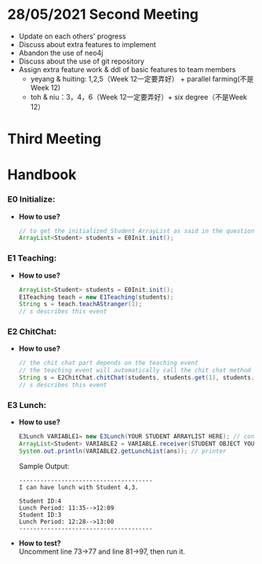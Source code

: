 # 28/05/2021 Second Meeting
- Update on each others' progress
- Discuss about extra features to implement
- Abandon the use of neo4j
- Discuss about the use of git repository
- Assign extra feature work & ddl of basic features to team members
  + yeyang & huiting: 1,2,5（Week 12一定要弄好） + parallel farming(不是Week 12)
  + toh & niu：3，4，6（Week 12一定要弄好）+ six degree（不是Week 12）

# Third Meeting

# Handbook

### E0 Initialize:
+ **How to use?**
  ```java
  // to get the initialized Student ArrayList as said in the question
  ArrayList<Student> students = E0Init.init();
  ```

### E1 Teaching:
+ **How to use?**
  ```java
  ArrayList<Student> students = E0Init.init();
  E1Teaching teach = new E1Teaching(students);
  String s = teach.teachAStranger(1);
  // s describes this event
  ```

### E2 ChitChat:
+ **How to use?**
  ```java
  // the chit chat part depends on the teaching event
  // the teaching event will automatically call the chit chat method
  String s = E2ChitChat.chitChat(students, students.get(1), students.get(4));
  // s describes this event
  ```

### E3 Lunch:
+ **How to use?**
  ```java
  E3Lunch VARIABLE1= new E3Lunch(YOUR STUDENT ARRAYLIST HERE); // constructor
  ArrayList<Student> VARIABLE2 = VARIABLE.receiver(STUDENT OBJECT YOU); // functional method
  System.out.println(VARIABLE2.getLunchList(ans)); // printer
  ```
  Sample Output:
  ```
  --------------------------------------
  I can have lunch with Student 4,3.

  Student ID:4
  Lunch Period: 11:35-->12:09
  Student ID:3
  Lunch Period: 12:28-->13:00
  --------------------------------------
  ```
+ **How to test?**<br>
Uncomment line 73->77 and line 81->97, then run it.

